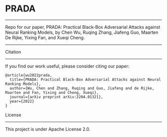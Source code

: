 # PRADA
***
Repo for our paper, PRADA: Practical Black-Box Adversarial Attacks against Neural Ranking Models, by Chen Wu, Ruqing Zhang, Jiafeng Guo, Maarten De Rijke, Yixing Fan, and Xueqi Cheng.
***
Citation
***
If you find our work useful, please consider citing our paper:
```
@article{wu2022prada,
  title={PRADA: Practical Black-Box Adversarial Attacks against Neural Ranking Models},
  author={Wu, Chen and Zhang, Ruqing and Guo, Jiafeng and de Rijke, Maarten and Fan, Yixing and Cheng, Xueqi},
  journal={arXiv preprint arXiv:2204.01321},
  year={2022}
}
```
License
***
This project is under Apache License 2.0.
